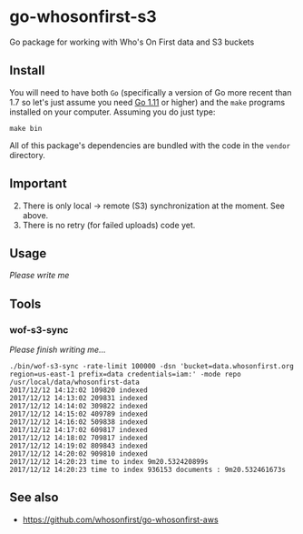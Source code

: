 # go-whosonfirst-s3

Go package for working with Who's On First data and S3 buckets

## Install

You will need to have both `Go` (specifically a version of Go more recent than 1.7 so let's just assume you need [Go 1.11](https://golang.org/dl/) or higher) and the `make` programs installed on your computer. Assuming you do just type:

```
make bin
```

All of this package's dependencies are bundled with the code in the `vendor` directory.

## Important

2. There is only local -> remote (S3) synchronization at the moment. See above.
3. There is no retry (for failed uploads) code yet.

## Usage

_Please write me_

## Tools

### wof-s3-sync

_Please finish writing me..._

```
./bin/wof-s3-sync -rate-limit 100000 -dsn 'bucket=data.whosonfirst.org region=us-east-1 prefix=data credentials=iam:' -mode repo /usr/local/data/whosonfirst-data
2017/12/12 14:12:02 109820 indexed
2017/12/12 14:13:02 209831 indexed
2017/12/12 14:14:02 309822 indexed
2017/12/12 14:15:02 409789 indexed
2017/12/12 14:16:02 509838 indexed
2017/12/12 14:17:02 609817 indexed
2017/12/12 14:18:02 709817 indexed
2017/12/12 14:19:02 809843 indexed
2017/12/12 14:20:02 909810 indexed
2017/12/12 14:20:23 time to index 9m20.532420899s
2017/12/12 14:20:23 time to index 936153 documents : 9m20.532461673s
```

## See also

* https://github.com/whosonfirst/go-whosonfirst-aws
